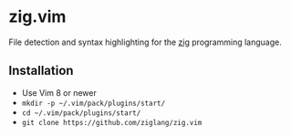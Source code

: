 # zig.vim

File detection and syntax highlighting for the
[zig](http://ziglang.org/) programming language.

## Installation

 * Use Vim 8 or newer
 * `mkdir -p ~/.vim/pack/plugins/start/`
 * `cd ~/.vim/pack/plugins/start/`
 * `git clone https://github.com/ziglang/zig.vim`
